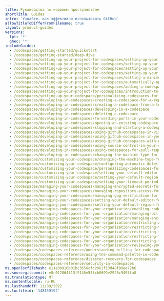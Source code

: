```yaml
---
title: Руководства по кодовым пространствам
shortTitle: Guides
intro: 'Узнайте, как эффективно использовать GitHub'
allowTitleToDifferFromFilename: true
layout: product-guides
versions:
  fpt: '*'
  ghec: '*'
includeGuides:
  - /codespaces/getting-started/quickstart
  - /codespaces/getting-started/deep-dive
  - /codespaces/setting-up-your-project-for-codespaces/setting-up-your-nodejs-project-for-codespaces
  - /codespaces/setting-up-your-project-for-codespaces/setting-up-your-python-project-for-codespaces
  - /codespaces/setting-up-your-project-for-codespaces/setting-up-your-dotnet-project-for-codespaces
  - /codespaces/setting-up-your-project-for-codespaces/setting-up-your-java-project-for-codespaces
  - /codespaces/setting-up-your-project-for-codespaces/setting-a-minimum-specification-for-codespace-machines
  - /codespaces/setting-up-your-project-for-codespaces/automatically-opening-files-in-the-codespaces-for-a-repository
  - /codespaces/setting-up-your-project-for-codespaces/adding-a-codespaces-badge
  - /codespaces/setting-up-your-project-for-codespaces/introduction-to-dev-containers
  - /codespaces/setting-up-your-codespace/personalizing-codespaces-for-your-account
  - /codespaces/developing-in-codespaces/creating-a-codespace-for-a-repository
  - /codespaces/developing-in-codespaces/creating-a-codespace-from-a-template
  - /codespaces/developing-in-codespaces/developing-in-a-codespace
  - /codespaces/developing-in-codespaces/deleting-a-codespace
  - /codespaces/developing-in-codespaces/forwarding-ports-in-your-codespace
  - /codespaces/developing-in-codespaces/opening-an-existing-codespace
  - /codespaces/developing-in-codespaces/stopping-and-starting-a-codespace
  - /codespaces/developing-in-codespaces/using-github-codespaces-in-visual-studio-code
  - /codespaces/developing-in-codespaces/using-github-codespaces-in-your-jetbrains-ide
  - /codespaces/developing-in-codespaces/using-github-codespaces-with-github-cli
  - /codespaces/developing-in-codespaces/using-source-control-in-your-codespace
  - /codespaces/developing-in-codespaces/using-codespaces-for-pull-requests
  - /codespaces/developing-in-codespaces/changing-the-machine-type-for-your-codespace
  - /codespaces/customizing-your-codespace/changing-the-machine-type-for-your-codespace
  - /codespaces/customizing-your-codespace/configuring-automatic-deletion-of-your-codespaces
  - /codespaces/customizing-your-codespace/personalizing-codespaces-for-your-account
  - /codespaces/customizing-your-codespace/setting-your-default-editor-for-codespaces
  - /codespaces/customizing-your-codespace/setting-your-default-region-for-codespaces
  - /codespaces/customizing-your-codespace/setting-your-timeout-period-for-codespaces
  - /codespaces/managing-your-codespaces/managing-encrypted-secrets-for-your-codespaces
  - /codespaces/managing-your-codespaces/managing-repository-access-for-your-codespaces
  - /codespaces/managing-your-codespaces/managing-gpg-verification-for-codespaces
  - /codespaces/managing-your-codespaces/setting-your-default-editor-for-codespaces
  - /codespaces/managing-your-codespaces/setting-your-default-region-for-codespaces
  - /codespaces/managing-codespaces-for-your-organization/enabling-codespaces-for-your-organization
  - /codespaces/managing-codespaces-for-your-organization/managing-billing-for-codespaces-in-your-organization
  - /codespaces/managing-codespaces-for-your-organization/managing-encrypted-secrets-for-your-repository-and-organization-for-codespaces
  - /codespaces/managing-codespaces-for-your-organization/restricting-access-to-machine-types
  - /codespaces/managing-codespaces-for-your-organization/restricting-the-base-image-for-codespaces.md
  - /codespaces/managing-codespaces-for-your-organization/restricting-the-idle-timeout-period
  - /codespaces/managing-codespaces-for-your-organization/restricting-the-retention-period-for-codespaces
  - /codespaces/managing-codespaces-for-your-organization/restricting-the-visibility-of-forwarded-ports
  - /codespaces/managing-codespaces-for-your-organization/reviewing-your-organizations-audit-logs-for-codespaces
  - /codespaces/codespaces-reference/understanding-billing-for-codespaces
  - /codespaces/codespaces-reference/using-the-command-palette-in-codespaces
  - /codespaces/codespaces-reference/disaster-recovery-for-codespaces
  - /codespaces/codespaces-reference/security-in-codespaces
ms.openlocfilehash: e11e89910b01bc3656cfc2982f13d48f99ee72b6
ms.sourcegitcommit: e8c012864f13f9146e53fcb0699e2928c949ffa8
ms.translationtype: MT
ms.contentlocale: ru-RU
ms.lasthandoff: 11/09/2022
ms.locfileid: '148159192'
---
```


